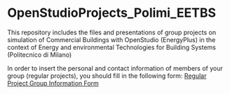 # OpenStudioProjects_Polimi_EETBS
This repository includes the files and presentations of group projects on simulation of Commercial Buildings with OpenStudio (EnergyPlus) in the context of Energy and environmental Technologies for Building Systems (Politecnico di Milano)

In order to insert the personal and contact information of members of your group (regular projects), you should fill in the following form:
[Regular Project Group Information Form](https://goo.gl/forms/98e8UMuYdTv1Jd872)




